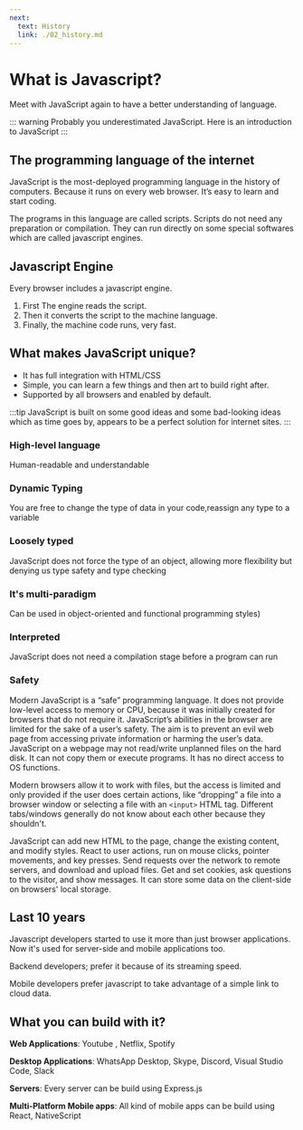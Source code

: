 ```yaml
---
next:
  text: History
  link: ./02_history.md 
---
```

# What is Javascript?

Meet with JavaScript again to have a better understanding of language.

::: warning
Probably you underestimated JavaScript. Here is an introduction to JavaScript
:::

## The programming language of the internet <FontIcon icon="wifi" size="23" />

JavaScript is the most-deployed programming language in the history of computers. Because it runs on every web browser. It’s easy to learn and start coding.

The programs in this language are called scripts. Scripts do not need any preparation or compilation. They can run directly on some special softwares which are called javascript engines.

## Javascript Engine <FontIcon icon="cogs" size="23" />

Every browser includes a javascript engine.

1. First The engine reads the script.
1. Then it converts the script to the machine language.
1. Finally, the machine code runs, very fast.

## What makes JavaScript unique? <FontIcon icon="fingerprint" size="23" />

* It has full integration with HTML/CSS
* Simple, you can learn a few things and then art to build right after.
* Supported by all browsers and enabled by default.

:::tip
JavaScript is built on some good ideas and some bad-looking ideas which as time goes by, appears to be a perfect solution for internet sites.
:::

### High-level language

Human-readable and understandable

### Dynamic Typing

You are free to change the type of data in your code,reassign any type to a variable

### Loosely typed

JavaScript does not force the type of an object, allowing more flexibility but denying us type safety and type checking

### It's multi-paradigm

Can be used in object-oriented and functional programming styles)

### Interpreted

JavaScript does not need a compilation stage before a program can run

### Safety

Modern JavaScript is a “safe” programming language. It does not provide low-level access to memory or CPU, because it was initially created for browsers that do not require it.
JavaScript’s abilities in the browser are limited for the sake of a user’s safety. The aim is to prevent an evil web page from accessing private information or harming the user’s data. JavaScript on a webpage may not read/write unplanned files on the hard disk. It can not copy them or execute programs. It has no direct access to OS functions.

Modern browsers allow it to work with files, but the access is limited and only provided if the user does certain actions, like “dropping” a file into a browser window or selecting a file with an `<input>` HTML tag.
Different tabs/windows generally do not know about each other because they shouldn't.

JavaScript can add new HTML to the page, change the existing content, and modify styles. React to user actions, run on mouse clicks, pointer movements, and key presses.
Send requests over the network to remote servers, and download and upload files. Get and set cookies, ask questions to the visitor, and show messages.
It can store some data on the client-side on browsers' local storage.

## Last 10 years

Javascript developers started to use it more than just browser applications. Now it's used for server-side and mobile applications too.

Backend developers; prefer it because of its streaming speed.

Mobile developers prefer javascript to take advantage of a simple link to cloud data.

## What you can build with it?

**Web Applications**: Youtube , Netflix, Spotify

**Desktop Applications**: WhatsApp Desktop, Skype, Discord, Visual Studio Code, Slack

**Servers**: Every server can be build using Express.js

**Multi-Platform Mobile apps**: All kind of mobile apps can be build using React, NativeScript
